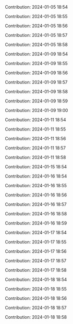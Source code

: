 Contribution: 2024-01-05 18:54

Contribution: 2024-01-05 18:55

Contribution: 2024-01-05 18:56

Contribution: 2024-01-05 18:57

Contribution: 2024-01-05 18:58

Contribution: 2024-01-09 18:54

Contribution: 2024-01-09 18:55

Contribution: 2024-01-09 18:56

Contribution: 2024-01-09 18:57

Contribution: 2024-01-09 18:58

Contribution: 2024-01-09 18:59

Contribution: 2024-01-09 19:00

Contribution: 2024-01-11 18:54

Contribution: 2024-01-11 18:55

Contribution: 2024-01-11 18:56

Contribution: 2024-01-11 18:57

Contribution: 2024-01-11 18:58

Contribution: 2024-01-15 18:54

Contribution: 2024-01-16 18:54

Contribution: 2024-01-16 18:55

Contribution: 2024-01-16 18:56

Contribution: 2024-01-16 18:57

Contribution: 2024-01-16 18:58

Contribution: 2024-01-16 18:59

Contribution: 2024-01-17 18:54

Contribution: 2024-01-17 18:55

Contribution: 2024-01-17 18:56

Contribution: 2024-01-17 18:57

Contribution: 2024-01-17 18:58

Contribution: 2024-01-18 18:54

Contribution: 2024-01-18 18:55

Contribution: 2024-01-18 18:56

Contribution: 2024-01-18 18:57

Contribution: 2024-01-18 18:58


